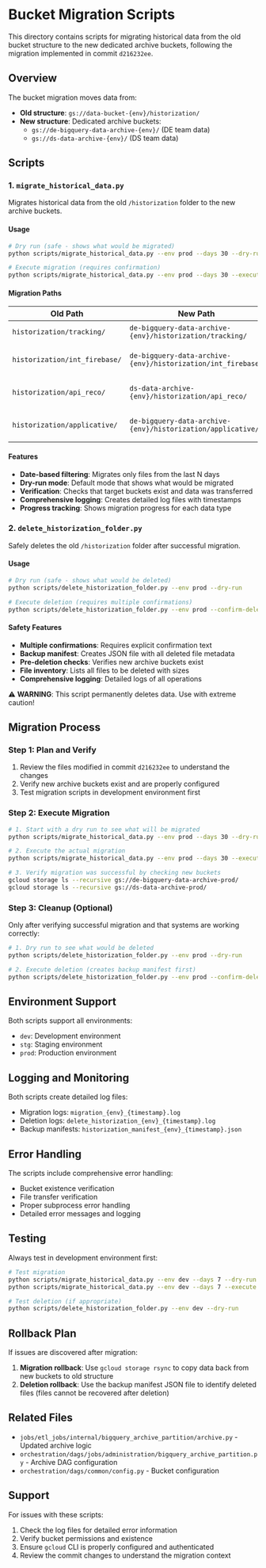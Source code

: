 # Bucket Migration Scripts

This directory contains scripts for migrating historical data from the old bucket structure to the new dedicated archive buckets, following the migration implemented in commit `d216232ee`.

## Overview

The bucket migration moves data from:
- **Old structure**: `gs://data-bucket-{env}/historization/`
- **New structure**: Dedicated archive buckets:
  - `gs://de-bigquery-data-archive-{env}/` (DE team data)
  - `gs://ds-data-archive-{env}/` (DS team data)

## Scripts

### 1. `migrate_historical_data.py`

Migrates historical data from the old `/historization` folder to the new archive buckets.

#### Usage

```bash
# Dry run (safe - shows what would be migrated)
python scripts/migrate_historical_data.py --env prod --days 30 --dry-run

# Execute migration (requires confirmation)
python scripts/migrate_historical_data.py --env prod --days 30 --execute
```

#### Migration Paths

| Old Path | New Path | Description |
|----------|----------|-------------|
| `historization/tracking/` | `de-bigquery-data-archive-{env}/historization/tracking/` | Firebase tracking events |
| `historization/int_firebase/` | `de-bigquery-data-archive-{env}/historization/int_firebase/` | Firebase intermediate events |
| `historization/api_reco/` | `ds-data-archive-{env}/historization/api_reco/` | API recommendation data |
| `historization/applicative/` | `de-bigquery-data-archive-{env}/historization/applicative/` | Applicative database snapshots |

#### Features

- **Date-based filtering**: Migrates only files from the last N days
- **Dry-run mode**: Default mode that shows what would be migrated
- **Verification**: Checks that target buckets exist and data was transferred
- **Comprehensive logging**: Creates detailed log files with timestamps
- **Progress tracking**: Shows migration progress for each data type

### 2. `delete_historization_folder.py`

Safely deletes the old `/historization` folder after successful migration.

#### Usage

```bash
# Dry run (safe - shows what would be deleted)
python scripts/delete_historization_folder.py --env prod --dry-run

# Execute deletion (requires multiple confirmations)
python scripts/delete_historization_folder.py --env prod --confirm-delete
```

#### Safety Features

- **Multiple confirmations**: Requires explicit confirmation text
- **Backup manifest**: Creates JSON file with all deleted file metadata
- **Pre-deletion checks**: Verifies new archive buckets exist
- **File inventory**: Lists all files to be deleted with sizes
- **Comprehensive logging**: Detailed logs of all operations

⚠️ **WARNING**: This script permanently deletes data. Use with extreme caution!

## Migration Process

### Step 1: Plan and Verify

1. Review the files modified in commit `d216232ee` to understand the changes
2. Verify new archive buckets exist and are properly configured
3. Test migration scripts in development environment first

### Step 2: Execute Migration

```bash
# 1. Start with a dry run to see what will be migrated
python scripts/migrate_historical_data.py --env prod --days 30 --dry-run

# 2. Execute the actual migration
python scripts/migrate_historical_data.py --env prod --days 30 --execute

# 3. Verify migration was successful by checking new buckets
gcloud storage ls --recursive gs://de-bigquery-data-archive-prod/
gcloud storage ls --recursive gs://ds-data-archive-prod/
```

### Step 3: Cleanup (Optional)

Only after verifying successful migration and that systems are working correctly:

```bash
# 1. Dry run to see what would be deleted
python scripts/delete_historization_folder.py --env prod --dry-run

# 2. Execute deletion (creates backup manifest first)
python scripts/delete_historization_folder.py --env prod --confirm-delete
```

## Environment Support

Both scripts support all environments:
- `dev`: Development environment
- `stg`: Staging environment
- `prod`: Production environment

## Logging and Monitoring

Both scripts create detailed log files:
- Migration logs: `migration_{env}_{timestamp}.log`
- Deletion logs: `delete_historization_{env}_{timestamp}.log`
- Backup manifests: `historization_manifest_{env}_{timestamp}.json`

## Error Handling

The scripts include comprehensive error handling:
- Bucket existence verification
- File transfer verification
- Proper subprocess error handling
- Detailed error messages and logging

## Testing

Always test in development environment first:

```bash
# Test migration
python scripts/migrate_historical_data.py --env dev --days 7 --dry-run
python scripts/migrate_historical_data.py --env dev --days 7 --execute

# Test deletion (if appropriate)
python scripts/delete_historization_folder.py --env dev --dry-run
```

## Rollback Plan

If issues are discovered after migration:

1. **Migration rollback**: Use `gcloud storage rsync` to copy data back from new buckets to old structure
2. **Deletion rollback**: Use the backup manifest JSON file to identify deleted files (files cannot be recovered after deletion)

## Related Files

- `jobs/etl_jobs/internal/bigquery_archive_partition/archive.py` - Updated archive logic
- `orchestration/dags/jobs/administration/bigquery_archive_partition.py` - Archive DAG configuration
- `orchestration/dags/common/config.py` - Bucket configuration

## Support

For issues with these scripts:
1. Check the log files for detailed error information
2. Verify bucket permissions and existence
3. Ensure `gcloud` CLI is properly configured and authenticated
4. Review the commit changes to understand the migration context
